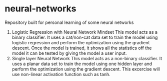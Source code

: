 # neural-networks
Repository built for personal learning of some neural networks

1. Logistic Regression with Neural Network Mindset
   This model acts as a binary classifier. It uses a cat/non-cat data set to train the model using logistic regression and perform the optimization using the gradient descent. Once the model is trained, it shows all the statistics off the model it can be tested by giving the model a user input.
2. Single layer Neural Network
   This model acts as a non-binary classifier. It uses a planar data set to train the model using one hidden layer and perform the optimization using the gradient descent. This excercise will use non-linear activation function such as tanh.
